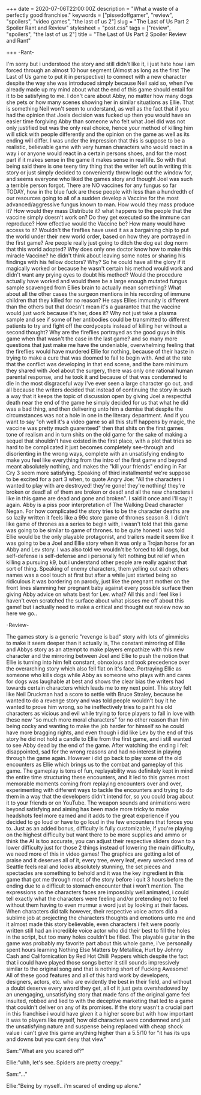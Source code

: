 +++
date = 2020-07-06T22:00:00Z
description = "What a waste of a perfectly good franchise."
keywords = ["pissedoffgamer", "review", "spoilers", "video games", "the last of us 2"]
slug = "The Last of Us Part 2 Spoiler Rant and Review"
stylesheet = "post.css"
tags = ["review", "spoilers", "the last of us 2"]
title = "The Last of Us Part 2 Spoiler Review and Rant"

+++
\-Rant-

I'm sorry but i understood the story and still didn't like it, i just hate how i am forced through an almost 10 hour segment (Almost as long as the first The Last of Us game to put it in perspective) to connect with a new character despite the way she was introduced simply because Neil said so, when i've already made up my mind about what the end of this game should entail for it to be satisfying to me. I don't care about Abby, no matter how many dogs she pets or how many scenes showing her in similar situations as Ellie. That is something Neil won't seem to understand, as well as the fact that if you had the opinion that Joels decision was fucked up then you would have an easier time forgiving Abby than someone who felt what Joel did was not only justified but was the only real choice, hence your method of killing him will stick with people differently and the opinion on the game as well as its ending will differ. I was under the impression that this is suppose to be a realistic, believable game with very human characters who would react in a way i or anyone would react in a certain persons shoes, and for the most part if it makes sense in the game it makes sense in real life. So with that being said there is one teeny tiny thing that the writer left out in writing this story or just simply decided to conveniently throw logic out the window for, and seems everyone who liked the games story and thought Joel was such a terrible person forgot. There are NO vaccines for any fungus so far TODAY, how in the blue fuck are these people with less than a hundredth of our resources going to all of a sudden develop a Vaccine for the most advanced/aggressive fungus known to man. How would they mass produce it? How would they mass Distribute it? what happens to the people that the vaccine simply doesn't work on? Do they get executed so the immune can reproduce? How effective would the Vaccine be? How many would have access to it? Wouldn't the fireflies have used it as a bargaining chip to put the world under their new world order, based on how they are portrayed in the first game? Are people really just going to ditch the dog eat dog norm that this world adopted? Why does only one doctor know how to make this miracle Vaccine? he didn't think about leaving some notes or sharing his findings with his fellow doctors? Why? So he could have all the glory if it magically worked or because he wasn't certain his method would work and didn't want any prying eyes to doubt his method? Would the procedure actually have worked and would there be a large enough mutated fungus sample scavenged from Ellies brain to actually mean something? What about all the other cases the surgeon mentions in his recording of immune children that they killed for no reason? He says Ellies immunity is different than the others but that doesn't mean it's a guarantee that the vaccine would just work because it's her, does it? Why not just take a plasma sample and see if some of her antibodies could be transmitted to different patients to try and fight off the cordycepts instead of killing her without a second thought? Why are the fireflies portrayed as the good guys in this game when that wasn't the case in the last game? and so many more questions that just make me have the undeniable, overwhelming feeling that the fireflies would have murdered Ellie for nothing, because of their haste in trying to make a cure that was doomed to fail to begin with. And at the rate that the conflict was developing in that end scene, and the bare minimum they shared with Joel about the surgery, there was only one rational human parental response, and he took it and because of that was condemned to die in the most disgraceful way i've ever seen a large character go out, and all because the writers decided that instead of continuing the story in such a way that it keeps the topic of discussion open by giving Joel a respectful death near the end of the game he simply decided for us that what he did was a bad thing, and then delivering unto him a demise that despite the circumstances was not a hole in one in the literary department. And if you want to say "oh well it's a video game so all this stuff happens by magic, the vaccine was pretty much guarenteed" then that shits on the first games tone of realism and in turn shits on the old game for the sake of making a sequel that shouldn't have existed in the first place, with a plot that tries so hard to be complicated it just becomes completely see-through and disorienting in the wrong ways, complete with an unsatisfying ending to make you feel like everything from the intro of the first game and beyond meant absolutely nothing, and makes the "kill your friends" ending in Far Cry 3 seem more satisfying. Speaking of third installments! we're suppose to be excited for a part 3 when, to quote Angry Joe: "All the characters i wanted to play with are destroyed! they're gone! they're nothing! they're broken or dead! all of them are broken or dead! and all the new characters i like in this game are dead and gone and broken". I said it once and i'll say it again. Abby is a piss poor interpretation of The Walking Dead character Negan. For how complicated the story tries to be the character deaths are so lazily written it feels like a 99c store game of thrones season 8. I didn't like game of thrones as a series to begin with, i wasn't told that this game was going to be similar to game of thrones. to be quite honest i was told Ellie would be the only playable protagonist, and trailers made it seem like it was going to be a Joel and Ellie story when it was only a Trojan horse for an Abby and Lev story. I was also told we wouldn't be forced to kill dogs, but self-defense is self-defense and i personally felt nothing but relief when killing a pursuing k9, but i understand other people are really against that sort of thing. Speaking of enemy characters, them yelling out each others names was a cool touch at first but after a while just started being so ridiculous it was bordering on parody, just like the pregnant mother on the front lines slamming her pregnant baby against every possible surface then giving Abby advice on whats best for Lev. what? All this and i feel like i haven't even scratched the surface about what pisses me off about this game! but i actually need to make a critical and thought out review now so here we go..

\-Review-

The games story is a generic "revenge is bad" story with lots of gimmicks to make it seem deeper than it actually is, The constant mirroring of Ellie and Abbys story as an attempt to make players empathize with this new character and the mirroring between Joel and Ellie to push the notion that Ellie is turning into him felt constant, obnoxious and took precedence over the overarching story which also fell flat on it's face. Portraying Ellie as someone who kills dogs while Abby as someone who plays with and cares for dogs was laughable at best and shows the clear bias the writers had towards certain characters which leads me to my next point. This story felt like Neil Druckman had a score to settle with Bruce Straley, because he wanted to do a revenge story and was told people wouldn't buy it he wanted to prove him wrong, so he ineffectively tries to paint his old characters as vicious and evil while trying to force players to fall in love with these new "so much more moral characters" for no other reason than him being cocky and wanting to make the job harder for himself so he could have more bragging rights, and even though i did like Lev by the end of this story he did not hold a candle to Ellie from the first game, and i still wanted to see Abby dead by the end of the game. After watching the ending i felt disappointed, sad for the wrong reasons and had no interest in playing through the game again. However i did go back to play some of the old encounters as Ellie which brings us to the combat and gameplay of this game. The gameplay is tons of fun, replayability was definitely kept in mind the entire time structuring these encounters, and it led to this games most memorable moments coming from replaying encounters over and over, experimenting with different ways to tackle the encounters and trying to do them in a way that the developers didn't intend for, so you could brag about it to your friends or on YouTube. The weapon sounds and animations were beyond satisfying and aiming has been made more tricky to make headshots feel more earned and it adds to the great experience if you decided to go loud or have to go loud in the few encounters that forces you to. Just as an added bonus, difficulty is fully customizable, if you're playing on the highest difficulty but want there to be more supplies and ammo or think the AI is too accurate, you can adjust their respective sliders down to a lower difficulty just for those 2 things instead of lowering the main difficulty, we need more of this in video games! The graphics are getting a lot of praise and it deserves all of it, every tree, every leaf, every wrecked area of Seattle feels real and looks absolutely stunning, the set pieces and spectacles are something to behold and it was the key ingredient in this game that got me through most of the story before i quit 3 hours before the ending due to a difficult to stomach encounter that i won't mention. The expressions on the characters faces are impossibly well animated, i could tell exactly what the characters were feeling and/or pretending not to feel without them having to even murmur a word just by looking at their faces. When characters did talk however, their respective voice actors did a sublime job at projecting the characters thoughts and emotions unto me and it almost made this story believable, even characters i felt were poorly written still had an incredible voice actor who did their best to fill the holes in the script, but too many holes couldn't be filled. The playable guitar in the game was probably my favorite part about this whole game, i've personally spent hours learning Nothing Else Matters by Metallica, Hurt by Johnny Cash and Californication by Red Hot Chilli Peppers which despite the fact that i could have played those songs better it still sounds impressively similar to the original song and that is nothing short of Fucking Awesome! All of these good features and all of this hard work by developers, designers, actors, etc. who are evidently the best in their field, and without a doubt deserve every award they get, all of it just gets overshadowed by an unengaging, unsatisfying story that made fans of the original game feel insulted, robbed and lied to with the deceptive marketing that led to a game that couldn't deliver on any of its promises. If the story wasn't a crucial part in this franchise i would have given it a higher score but with how important it was to players like myself, how old characters were condemned and just the unsatisfying nature and suspense being replaced with cheap shock value i can't give this game anything higher than a 5.5/10 for "it has its ups and downs but you cant deny that view"

Sam:"What are you scared of?"

Ellie:"uhh, let's see. Spiders are pretty creepy."

Sam:"..."

Ellie:"Being by myself.. i'm scared of ending up alone."